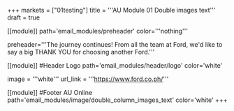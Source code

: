 +++
markets = ["01testing"]
title = '''AU Module 01 Double images text'''
draft = true

[[module]]
path='email_modules/preheader'
color='''nothing'''

   preheader='''The journey continues! From all the team at Ford, we'd like to say a big THANK YOU for choosing another Ford.'''

[[module]] #Header Logo
path='email_modules/header/logo'
color='white'

  image = '''white'''
  url_link = '''https://www.ford.co.ph/'''

[[module]] #Footer AU Online
path='email_modules/image/double_column_images_text'
color='white'
+++
